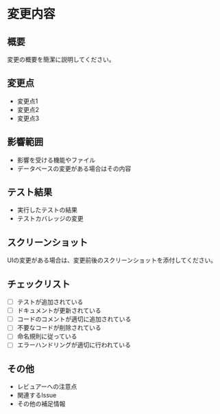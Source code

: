 # 変更内容

## 概要
変更の概要を簡潔に説明してください。

## 変更点
- 変更点1
- 変更点2
- 変更点3

## 影響範囲
- 影響を受ける機能やファイル
- データベースの変更がある場合はその内容

## テスト結果
- 実行したテストの結果
- テストカバレッジの変更

## スクリーンショット
UIの変更がある場合は、変更前後のスクリーンショットを添付してください。

## チェックリスト
- [ ] テストが追加されている
- [ ] ドキュメントが更新されている
- [ ] コードのコメントが適切に追加されている
- [ ] 不要なコードが削除されている
- [ ] 命名規則に従っている
- [ ] エラーハンドリングが適切に行われている

## その他
- レビュアーへの注意点
- 関連するIssue
- その他の補足情報

